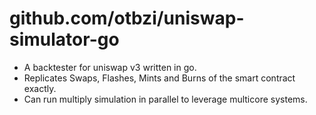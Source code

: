 # github.com/otbzi/uniswap-simulator-go
* A backtester for uniswap v3 written in go. 
* Replicates Swaps, Flashes, Mints and Burns of the smart contract exactly.
* Can run multiply simulation in parallel to leverage multicore systems.



